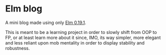 Elm blog
========

A mini blog made using only [Elm 0.19.1][elm_0_19_1].

This is meant to be a learning project in order to slowly shift from OOP to FP, or at least learn more about it since, IMO, its way simpler, more elegant and less reliant upon mob mentality in order to display stability and robustness.

[elm_0_19_1]: https://github.com/elm/compiler/blob/24d3a89469e75cf7aa579442ecaf5ddfdd192ab2/installers/linux/README.md
